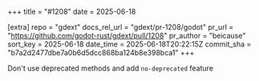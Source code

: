 +++
title = "#1208"
date = 2025-06-18

[extra]
repo = "gdext"
docs_rel_url = "gdext/pr-1208/godot"
pr_url = "https://github.com/godot-rust/gdext/pull/1208"
pr_author = "beicause"
sort_key = 2025-06-18
date_time = 2025-06-18T20:22:15Z
commit_sha = "b7a2d2477dbe7a0b6d5dcc868ba124b8e398bca1"
+++

Don't use deprecated methods and add `no-deprecated` feature
